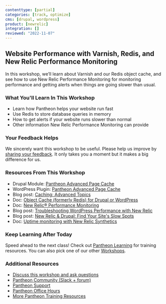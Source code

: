 ```yaml
---
contenttype: [partial]
categories: [track, optimize]
cms: [drupal, wordpress]
product: [newrelic]
integration: []
reviewed: "2022-11-07"
---
```


## Website Performance with Varnish, Redis, and New Relic Performance Monitoring

In this workshop, we’ll learn about Varnish and our Redis object cache, and see how to use New Relic Performance Monitoring for monitoring performance and getting alerts when things are going slower than usual.

### What You'll Learn In This Workshop

- Learn how Pantheon helps your website run fast
- Use Redis to store database queries in memory
- How to get alerts if your website runs slower than normal
- Other information New Relic Performance Monitoring can provide


<Youtube src="QxQ__f6lUU0" title="Website Performance with Varnish, Redis, and New Relic" start="16" />

### Your Feedback Helps

We sincerely want this workshop to be useful. Please help us improve by [sharing your feedback](https://www.getfeedback.com/r/FHnfj1n8?gf_q[8821859]=17495040). It only takes you a moment but it makes a big difference for us.

### Resources From This Workshop

- Drupal Module: [Pantheon Advanced Page Cache](https://www.drupal.org/project/pantheon_advanced_page_cache)
- WordPress Plugin: [Pantheon Advanced Page Cache](https://wordpress.org/plugins/pantheon-advanced-page-cache)
- Blog post: [Caching: Advanced Topics](/caching-advanced-topics)
- Doc: [Object Cache (formerly Redis) for Drupal or WordPress](/guides/object-cache)
- Doc: [New Relic&reg; Performance Monitoring](/guides/new-relic)
- Blog post: [Troubleshooting WordPress Performance with New Relic](https://pantheon.io/blog/troubleshooting-wordpress-performance-new-relic)
- Blog post: [New Relic & Drupal: Find Your Site's Slow Spots](https://pantheon.io/blog/new-relic-drupal-find-site-slow-spots)
- Doc: [Uptime monitoring with New Relic Synthetics](/guides/new-relic)

### Keep Learning After Today

Speed ahead to the next class! Check out [Pantheon Learning](https://learning.pantheon.io/) for training resources. You can also pick one of our other [Workshops](https://pantheon.io/workshops).

### Additional Resources

- [Discuss this workshop and ask questions](https://discuss.pantheon.io/c/pantheon-training/performance-varnish-redis-new-relic/55)
- [Pantheon Community (Slack + forum)](/pantheon-community)
- [Pantheon Support](/guides/support)
- [Pantheon Office Hours](https://pantheon.io/agencies/office-hours)
- [More Pantheon Training Resources](https://pantheon.io/learn-pantheon)
